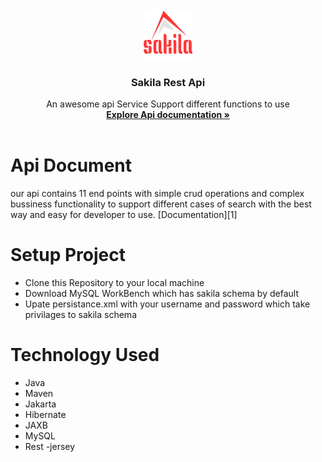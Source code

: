<br />
<div align="center">
  <a href="https://github.com/othneildrew/Best-README-Template">
    <img src="images/logo.png" alt="Logo" width="80" height="80">
  </a>

  <h3 align="center">Sakila Rest Api</h3>

  <p align="center">
    An awesome api Service Support different functions to use
    <br />
    <a href="https://github.com/othneildrew/Best-README-Template"><strong>Explore Api documentation »</strong></a>
    <br />
    <br />
  </p>
</div>

# Api Document 
our api contains 11 end points with simple crud operations and complex bussiness functionality to support 
different cases of search with the best way and easy for developer to use.
[Documentation][1]

# Setup Project
- Clone this Repository to your local machine 
- Download MySQL WorkBench which has sakila schema by default
- Upate persistance.xml with your username and password which take privilages to sakila schema



# Technology Used
- Java
- Maven
- Jakarta
- Hibernate
- JAXB 
- MySQL
- Rest
-jersey
